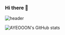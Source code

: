 ### Hi there 👋


![header](https://capsule-render.vercel.app/api?type=waving&color=gradient&height=160&section=header&text=I'm%20AYEON!&fontAlign=50&fontAlignY=70&fontSize=90&fontColor=000000)


![AYEOOON's GitHub stats](https://github-readme-stats.vercel.app/api?username=anuraghazra&show_icons=true&theme=transparent)
